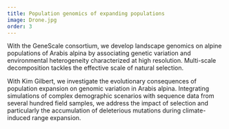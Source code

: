 ```yaml
---
title: Population genomics of expanding populations
image: Drone.jpg
order: 3
---
```


With the GeneScale consortium, we develop landscape genomics on alpine populations of <en>Arabis alpina</en> by associating genetic variation and environmental heterogeneity characterized at high resolution. Multi-scale decomposition tackles the effective scale of natural selection.

With Kim Gilbert, we investigate the evolutionary consequences of population expansion on genomic variation in <en>Arabis alpina</en>. Integrating simulations of complex demographic scenarios with sequence data from several hundred field samples, we address the impact of selection and particularly the accumulation of deleterious mutations during climate-induced range expansion.